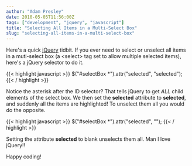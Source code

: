 ```yaml
---
author: "Adam Presley"
date: 2010-05-05T11:56:00Z
tags: ["development", "jquery", "javascript"]
title: "Selecting All Items in a Multi-Select Box"
slug: "selecting-all-items-in-a-multi-select-box"
---
```


Here's a quick [jQuery](http://jquery.com) tidbit. If you ever
need to select or unselect all items in a muti-select box
(a \<select\> tag set to allow multiple selected items), here's
a jQuery selector to do it.

{{< highlight javascript >}}
$("#selectBox *").attr("selected", "selected");
{{< / highlight >}}

Notice the asterisk after the ID selector? That tells jQuery to get
*ALL* child elements of the select box. We then set the **selected**
attribute to **selected**, and suddenly all the items are highlighted!
To unselect them all you would do the opposite.

{{< highlight javascript >}}
$("#selectBox *").attr("selected", "");
{{< / highlight >}}

Setting the attribute **selected** to blank unselects them all. Man I
love jQuery!!

Happy coding!

